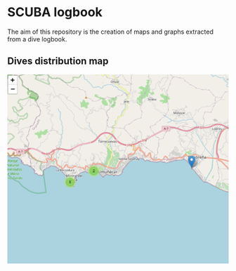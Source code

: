 # SCUBA logbook

The aim of this repository is the creation of maps and graphs extracted from a dive logbook.

## Dives distribution map

![distribution](image_example_map.PNG)